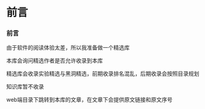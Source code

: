 # 前言

### 前言

由于软件的阅读体验太差，所以我准备做一个精选库

本库会询问精选作者是否允许收录到本库

精选库会收录实验精选与黑洞精选，前期收录排名混乱，后期收录会按照目录规划

知识库暂不收录

web端目录下跳转到本库的文章，在文章下会提供原文链接和原文序号
